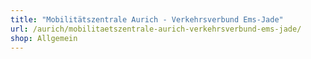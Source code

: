 ```yaml
---
title: "Mobilitätszentrale Aurich - Verkehrsverbund Ems-Jade"
url: /aurich/mobilitaetszentrale-aurich-verkehrsverbund-ems-jade/
shop: Allgemein
---
```


